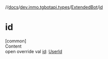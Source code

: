 //[docs](../../../index.md)/[dev.inmo.tgbotapi.types](../index.md)/[ExtendedBot](index.md)/[id](id.md)



# id  
[common]  
Content  
open override val [id](id.md): [UserId](../index.md#%5Bdev.inmo.tgbotapi.types%2FUserId%2F%2F%2FPointingToDeclaration%2F%5D%2FClasslikes%2F625018081)  



